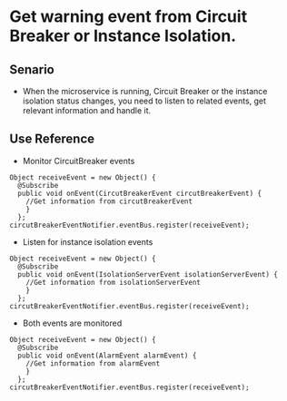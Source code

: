 # Get warning event from Circuit Breaker or Instance Isolation.

## Senario
* When the microservice is running, Circuit Breaker or the instance isolation status changes, you need to listen to related events, get relevant information and handle it.

## Use Reference

* Monitor CircuitBreaker events
```
Object receiveEvent = new Object() {
  @Subscribe
  public void onEvent(CircutBreakerEvent circutBreakerEvent) {
    //Get information from circutBreakerEvent
    }
  };
circutBreakerEventNotifier.eventBus.register(receiveEvent);
```
* Listen for instance isolation events
```
Object receiveEvent = new Object() {
  @Subscribe
  public void onEvent(IsolationServerEvent isolationServerEvent) {
    //Get information from isolationServerEvent
    }
  };
circutBreakerEventNotifier.eventBus.register(receiveEvent);
```
* Both events are monitored
```
Object receiveEvent = new Object() {
  @Subscribe
  public void onEvent(AlarmEvent alarmEvent) {
    //Get information from alarmEvent
    }
  };
circutBreakerEventNotifier.eventBus.register(receiveEvent);
```

